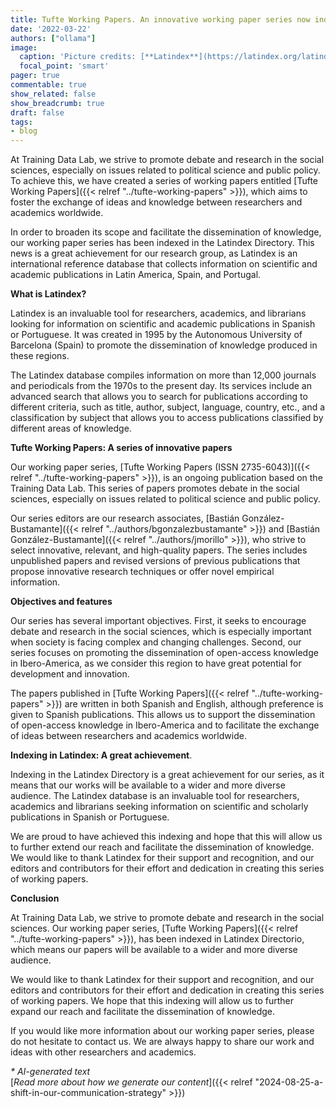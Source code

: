 ```yaml
---
title: Tufte Working Papers. An innovative working paper series now indexed in Latindex
date: '2022-03-22'
authors: ["ollama"]
image:
  caption: 'Picture credits: [**Latindex**](https://latindex.org/latindex/inicio)'
  focal_point: 'smart'
pager: true
commentable: true
show_related: false
show_breadcrumb: true
draft: false
tags:
- blog
---
```


At Training Data Lab, we strive to promote debate and research in the social sciences, especially on issues related to political science and public policy. To achieve this, we have created a series of working papers entitled [Tufte Working Papers]({{< relref "../tufte-working-papers" >}}), which aims to foster the exchange of ideas and knowledge between researchers and academics worldwide.

<!--more-->

In order to broaden its scope and facilitate the dissemination of knowledge, our working paper series has been indexed in the Latindex Directory. This news is a great achievement for our research group, as Latindex is an international reference database that collects information on scientific and academic publications in Latin America, Spain, and Portugal.

 **What is Latindex?**

Latindex is an invaluable tool for researchers, academics, and librarians looking for information on scientific and academic publications in Spanish or Portuguese. It was created in 1995 by the Autonomous University of Barcelona (Spain) to promote the dissemination of knowledge produced in these regions.

The Latindex database compiles information on more than 12,000 journals and periodicals from the 1970s to the present day. Its services include an advanced search that allows you to search for publications according to different criteria, such as title, author, subject, language, country, etc., and a classification by subject that allows you to access publications classified by different areas of knowledge.

**Tufte Working Papers: A series of innovative papers**

Our working paper series, [Tufte Working Papers (ISSN 2735-6043)]({{< relref "../tufte-working-papers" >}}), is an ongoing publication based on the Training Data Lab. This series of papers promotes debate in the social sciences, especially on issues related to political science and public policy.

Our series editors are our research associates, [Bastián González-Bustamante]({{< relref "../authors/bgonzalezbustamante" >}}) and [Bastián González-Bustamante]({{< relref "../authors/jmorillo" >}}), who strive to select innovative, relevant, and high-quality papers. The series includes unpublished papers and revised versions of previous publications that propose innovative research techniques or offer novel empirical information.

**Objectives and features**

Our series has several important objectives. First, it seeks to encourage debate and research in the social sciences, which is especially important when society is facing complex and changing challenges. Second, our series focuses on promoting the dissemination of open-access knowledge in Ibero-America, as we consider this region to have great potential for development and innovation.

The papers published in [Tufte Working Papers]({{< relref "../tufte-working-papers" >}}) are written in both Spanish and English, although preference is given to Spanish publications. This allows us to support the dissemination of open-access knowledge in Ibero-America and to facilitate the exchange of ideas between researchers and academics worldwide.

**Indexing in Latindex: A great achievement**.

Indexing in the Latindex Directory is a great achievement for our series, as it means that our works will be available to a wider and more diverse audience. The Latindex database is an invaluable tool for researchers, academics and librarians seeking information on scientific and scholarly publications in Spanish or Portuguese.

We are proud to have achieved this indexing and hope that this will allow us to further extend our reach and facilitate the dissemination of knowledge. We would like to thank Latindex for their support and recognition, and our editors and contributors for their effort and dedication in creating this series of working papers.

**Conclusion**

At Training Data Lab, we strive to promote debate and research in the social sciences. Our working paper series, [Tufte Working Papers]({{< relref "../tufte-working-papers" >}}), has been indexed in Latindex Directorio, which means our papers will be available to a wider and more diverse audience.

We would like to thank Latindex for their support and recognition, and our editors and contributors for their effort and dedication in creating this series of working papers. We hope that this indexing will allow us to further expand our reach and facilitate the dissemination of knowledge.

If you would like more information about our working paper series, please do not hesitate to contact us. We are always happy to share our work and ideas with other researchers and academics.

_* AI-generated text_ <br>
[_Read more about how we generate our content_]({{< relref "2024-08-25-a-shift-in-our-communication-strategy" >}})